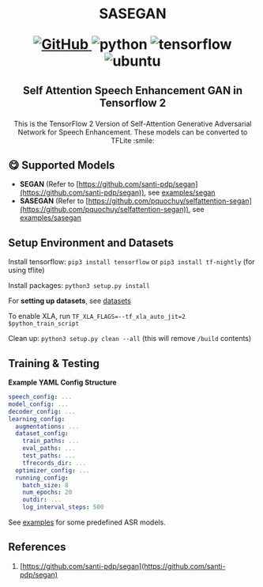 <h1 align="center">
<p>SASEGAN</p>
<p align="center">
<a href="https://github.com/usimarit/selfattention-segan/blob/master/LICENSE">
  <img alt="GitHub" src="https://img.shields.io/github/license/usimarit/selfattention-segan?style=for-the-badge&logo=apache">
</a>
<img alt="python" src="https://img.shields.io/badge/python-%3E%3D3.6-blue?style=for-the-badge&logo=python">
<img alt="tensorflow" src="https://img.shields.io/badge/tensorflow-%3E%3D2.3.0-orange?style=for-the-badge&logo=tensorflow">
<img alt="ubuntu" src="https://img.shields.io/badge/ubuntu-%3E%3D18.04-blueviolet?style=for-the-badge&logo=ubuntu">
</p>
</h1>
<h2 align="center">
<p>Self Attention Speech Enhancement GAN in Tensorflow 2</p>
</h2>

<p align="center">
This is the TensorFlow 2 Version of Self-Attention Generative Adversarial Network for Speech Enhancement. These models can be converted to TFLite :smile:
</p>

## :yum: Supported Models

- **SEGAN** (Refer to [https://github.com/santi-pdp/segan](https://github.com/santi-pdp/segan)), see [examples/segan](./examples/segan)
- **SASEGAN** (Refer to [https://github.com/pquochuy/selfattention-segan](https://github.com/pquochuy/selfattention-segan)), see [examples/sasegan](./examples/sasegan)

## Setup Environment and Datasets

Install tensorflow: `pip3 install tensorflow` or `pip3 install tf-nightly` (for using tflite)

Install packages: `python3 setup.py install`

For **setting up datasets**, see [datasets](sasegan/datasets/README.md)

To enable XLA, run `TF_XLA_FLAGS=--tf_xla_auto_jit=2 $python_train_script`

Clean up: `python3 setup.py clean --all` (this will remove `/build` contents)

## Training & Testing

**Example YAML Config Structure**

```yaml
speech_config: ...
model_config: ...
decoder_config: ...
learning_config:
  augmentations: ...
  dataset_config:
    train_paths: ...
    eval_paths: ...
    test_paths: ...
    tfrecords_dir: ...
  optimizer_config: ...
  running_config:
    batch_size: 8
    num_epochs: 20
    outdir: ...
    log_interval_steps: 500
```

See [examples](./examples/) for some predefined ASR models.

## References

1. [https://github.com/santi-pdp/segan](https://github.com/santi-pdp/segan)
